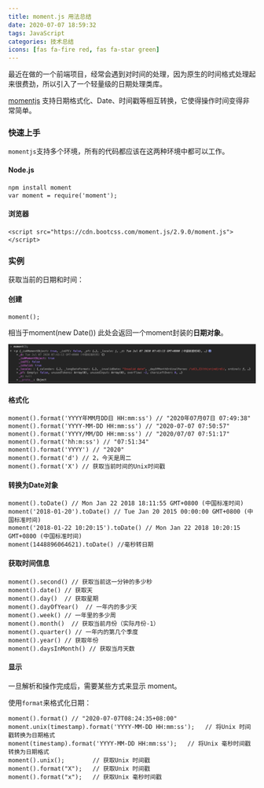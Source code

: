 ```yaml
---
title: moment.js 用法总结
date: 2020-07-07 18:59:32
tags: JavaScript
categories: 技术总结
icons: [fas fa-fire red, fas fa-star green]
---
```


最近在做的一个前端项目，经常会遇到对时间的处理，因为原生的时间格式处理起来很费劲，所以引入了一个轻量级的日期处理类库。

[momentjs](http://momentjs.cn/) 支持日期格式化、Date、时间戳等相互转换，它使得操作时间变得非常简单。

<!-- more -->

### 快速上手
`momentjs`支持多个环境，所有的代码都应该在这两种环境中都可以工作。

#### Node.js

```
npm install moment
var moment = require('moment');
```

#### 浏览器
```
<script src="https://cdn.bootcss.com/moment.js/2.9.0/moment.js"></script>
```

### 实例
获取当前的日期和时间：
#### 创建
```
moment();
```
相当于moment(new Date()) 此处会返回一个moment封装的**日期对象**。

![](https://raw.githubusercontent.com/0xAiKang/CDN/master/blog/images/20200707190535.png)

#### 格式化
```
moment().format('YYYY年MM月DD日 HH:mm:ss') // "2020年07月07日 07:49:38"
moment().format('YYYY-MM-DD HH:mm:ss') // "2020-07-07 07:50:57"
moment().format('YYYY/MM/DD HH:mm:ss') // "2020/07/07 07:51:17"
moment().format('hh:m:ss') // "07:51:34"
moment().format('YYYY') // "2020"
moment().format('d') // 2，今天是周二
moment().format('X') // 获取当前时间的Unix时间戳
```

#### 转换为Date对象

```
moment().toDate() // Mon Jan 22 2018 18:11:55 GMT+0800 (中国标准时间)
moment('2018-01-20').toDate() // Tue Jan 20 2015 00:00:00 GMT+0800 (中国标准时间)
moment('2018-01-22 10:20:15').toDate() // Mon Jan 22 2018 10:20:15 GMT+0800 (中国标准时间)
moment(1448896064621).toDate() //毫秒转日期
```

#### 获取时间信息

```
moment().second() // 获取当前这一分钟的多少秒
moment().date() // 获取天
moment().day()  // 获取星期
moment().dayOfYear()  // 一年内的多少天
moment().week() // 一年里的多少周
moment().month()  // 获取当前月份（实际月份-1）
moment().quarter() // 一年内的第几个季度
moment().year() // 获取年份
moment().daysInMonth() // 获取当月天数
```

#### 显示
一旦解析和操作完成后，需要某些方式来显示 moment。

使用`format`来格式化日期：
```
moment().format() // "2020-07-07T08:24:35+08:00"
moment.unix(timestamp).format('YYYY-MM-DD HH:mm:ss');   // 将Unix 时间戳转换为日期格式
moment(timestamp).format('YYYY-MM-DD HH:mm:ss');   // 将Unix 毫秒时间戳转换为日期格式
moment().unix();        // 获取Unix 时间戳
moment().format("X");   // 获取Unix 时间戳
moment().format("x");   // 获取Unix 毫秒时间戳
```